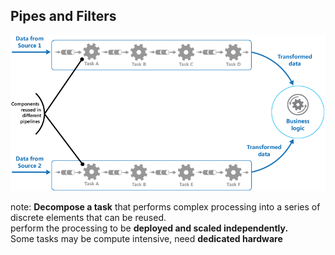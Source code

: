 ## Pipes and Filters

![Pipes and Filters](resources/images/pipes-and-filters.png)

note:
__Decompose a task__ that performs complex processing into a series of discrete elements that can be reused.   
perform the processing to be __deployed and scaled independently.__  
Some tasks may be compute intensive, need __dedicated hardware__  